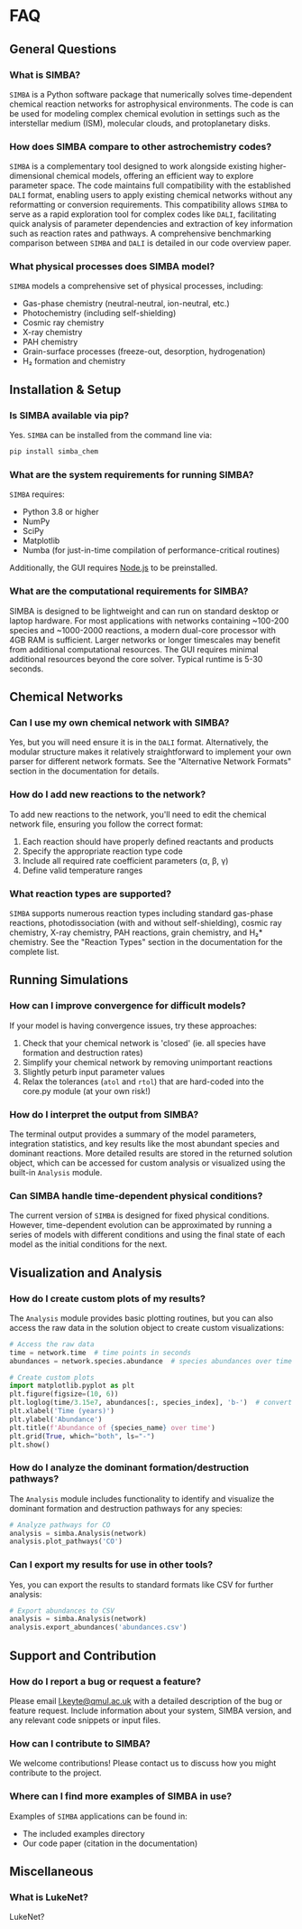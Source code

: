 # FAQ

## General Questions

### What is SIMBA?
`SIMBA` is a Python software package that numerically solves time-dependent chemical reaction networks for astrophysical environments. The code is can be used for modeling complex chemical evolution in settings such as the interstellar medium (ISM), molecular clouds, and protoplanetary disks.

### How does SIMBA compare to other astrochemistry codes?
`SIMBA` is a complementary tool designed to work alongside existing higher-dimensional chemical models, offering an efficient way to explore parameter space. The code maintains full compatibility with the established `DALI` format, enabling users to apply existing chemical networks without any reformatting or conversion requirements. This compatibility allows `SIMBA` to serve as a rapid exploration tool for complex codes like `DALI`, facilitating quick analysis of parameter dependencies and extraction of key information such as reaction rates and pathways. A comprehensive benchmarking comparison between `SIMBA` and `DALI` is detailed in our code overview paper.

### What physical processes does SIMBA model?
`SIMBA` models a comprehensive set of physical processes, including:
- Gas-phase chemistry (neutral-neutral, ion-neutral, etc.)
- Photochemistry (including self-shielding)
- Cosmic ray chemistry
- X-ray chemistry
- PAH chemistry
- Grain-surface processes (freeze-out, desorption, hydrogenation)
- H₂ formation and chemistry

## Installation & Setup

### Is SIMBA available via pip?
Yes. `SIMBA` can be installed from the command line via:
```bash
pip install simba_chem
```

### What are the system requirements for running SIMBA?
`SIMBA` requires:
- Python 3.8 or higher
- NumPy
- SciPy
- Matplotlib
- Numba (for just-in-time compilation of performance-critical routines)

Additionally, the GUI requires [Node.js](https://nodejs.org/en) to be preinstalled.

### What are the computational requirements for SIMBA?
SIMBA is designed to be lightweight and can run on standard desktop or laptop hardware. For most applications with networks containing ~100-200 species and ~1000-2000 reactions, a modern dual-core processor with 4GB RAM is sufficient. Larger networks or longer timescales may benefit from additional computational resources. The GUI requires minimal additional resources beyond the core solver. Typical runtime is 5-30 seconds.

## Chemical Networks

### Can I use my own chemical network with SIMBA?
Yes, but you will need ensure it is in the `DALI` format. Alternatively, the modular structure makes it relatively straightforward to implement your own parser for different network formats. See the "Alternative Network Formats" section in the documentation for details.

### How do I add new reactions to the network?
To add new reactions to the network, you'll need to edit the chemical network file, ensuring you follow the correct format:
1. Each reaction should have properly defined reactants and products
2. Specify the appropriate reaction type code
3. Include all required rate coefficient parameters (α, β, γ)
4. Define valid temperature ranges

### What reaction types are supported?
`SIMBA` supports numerous reaction types including standard gas-phase reactions, photodissociation (with and without self-shielding), cosmic ray chemistry, X-ray chemistry, PAH reactions, grain chemistry, and H₂* chemistry. See the "Reaction Types" section in the documentation for the complete list.

## Running Simulations

### How can I improve convergence for difficult models?
If your model is having convergence issues, try these approaches:
1. Check that your chemical network is 'closed' (ie. all species have formation and destruction rates)
2. Simplify your chemical network by removing unimportant reactions
3. Slightly peturb input parameter values
4. Relax the tolerances (`atol` and `rtol`) that are hard-coded into the core.py module (at your own risk!)


### How do I interpret the output from SIMBA?
The terminal output provides a summary of the model parameters, integration statistics, and key results like the most abundant species and dominant reactions. More detailed results are stored in the returned solution object, which can be accessed for custom analysis or visualized using the built-in `Analysis` module.

### Can SIMBA handle time-dependent physical conditions?
The current version of `SIMBA` is designed for fixed physical conditions. However, time-dependent evolution can be approximated by running a series of models with different conditions and using the final state of each model as the initial conditions for the next.

## Visualization and Analysis

### How do I create custom plots of my results?
The `Analysis` module provides basic plotting routines, but you can also access the raw data in the solution object to create custom visualizations:

```python
# Access the raw data
time = network.time  # time points in seconds
abundances = network.species.abundance  # species abundances over time

# Create custom plots
import matplotlib.pyplot as plt
plt.figure(figsize=(10, 6))
plt.loglog(time/3.15e7, abundances[:, species_index], 'b-')  # convert to years
plt.xlabel('Time (years)')
plt.ylabel('Abundance')
plt.title(f'Abundance of {species_name} over time')
plt.grid(True, which="both", ls="-")
plt.show()
```

### How do I analyze the dominant formation/destruction pathways?
The `Analysis` module includes functionality to identify and visualize the dominant formation and destruction pathways for any species:

```python
# Analyze pathways for CO
analysis = simba.Analysis(network)
analysis.plot_pathways('CO')
```

### Can I export my results for use in other tools?
Yes, you can export the results to standard formats like CSV for further analysis:

```python
# Export abundances to CSV
analysis = simba.Analysis(network)
analysis.export_abundances('abundances.csv')
```


## Support and Contribution

### How do I report a bug or request a feature?
Please email [l.keyte@qmul.ac.uk](mailto:l.keyte@qmul.ac.uk) with a detailed description of the bug or feature request. Include information about your system, SIMBA version, and any relevant code snippets or input files.

### How can I contribute to SIMBA?
We welcome contributions! Please contact us to discuss how you might contribute to the project.

### Where can I find more examples of SIMBA in use?
Examples of `SIMBA` applications can be found in:
- The included examples directory
- Our code paper (citation in the documentation)


## Miscellaneous

### What is LukeNet?
LukeNet?

